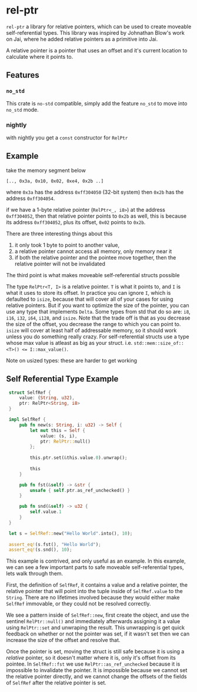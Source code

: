 # rel-ptr

`rel-ptr` a library for relative pointers, which can be used to create
moveable self-referential types. This library was inspired by
Johnathan Blow's work on Jai, where he added relative pointers
as a primitive into Jai.

A relative pointer is a pointer that uses an offset and it's current location to
calculate where it points to.

## Features

### `no_std`

This crate is `no-std` compatible, simply add the feature `no_std` to move into `no_std` mode.

### nightly

with nightly you get a `const` constructor for `RelPtr`

## Example

take the memory segment below

`[.., 0x3a, 0x10, 0x02, 0xe4, 0x2b ..]`

where `0x3a` has the address `0xff304050` (32-bit system)
then `0x2b` has the address `0xff304054`.

if we have a 1-byte relative pointer (`RelPtr<_, i8>`)
at the address `0xff304052`, then that relative pointer points to
`0x2b` as well, this is because its address `0xff304052`, plus its
offset, `0x02` points to `0x2b`.

There are three interesting things
about this
1) it only took 1 byte to point to another value,
2) a relative pointer cannot access all memory, only memory near it
3) if both the relative pointer and the pointee move together,
   then the relative pointer will not be invalidated

The third point is what makes moveable self-referential structs possible

The type `RelPtr<T, I>` is a relative pointer. `T` is what it points to,
and `I` is what it uses to store its offset. In practice you can ignore `I`,
which is defaulted to `isize`, because that will cover all of your cases for using
relative pointers. But if you want to optimize the size of the pointer, you can use
any type that implements `Delta`. Some types from std that do so are:
`i8`, `i16`, `i32`, `i64`, `i128`, and `isize`. Note that the trade off is that as you
decrease the size of the offset, you decrease the range to which you can point to.
`isize` will cover at least half of addressable memory, so it should work unless you do
something really crazy. For self-referential structs use a type whose max value is atleast
as big as your struct. i.e. `std::mem::size_of::<T>() <= I::max_value()`.

Note on usized types: these are harder to get working 

## Self Referential Type Example

```rust
 struct SelfRef {
     value: (String, u32),
     ptr: RelPtr<String, i8>
 }

 impl SelfRef {
     pub fn new(s: String, i: u32) -> Self {
         let mut this = Self {
             value: (s, i),
             ptr: RelPtr::null()
         };
         
         this.ptr.set(&this.value.0).unwrap();
         
         this
     }

     pub fn fst(&self) -> &str {
         unsafe { self.ptr.as_ref_unchecked() }
     }

     pub fn snd(&self) -> u32 {
         self.value.1
     }
 }

 let s = SelfRef::new("Hello World".into(), 10);
 
 assert_eq!(s.fst(), "Hello World");
 assert_eq!(s.snd(), 10);
```

This example is contrived, and only useful as an example.
In this example, we can see a few important parts to safe moveable self-referential types,
lets walk through them.

First, the definition of `SelfRef`, it contains a value and a relative pointer, the relative pointer that will point into the tuple inside of `SelfRef.value` to the `String`. There are no lifetimes involved because they would either make `SelfRef` immovable, or they could not be resolved correctly.

We see a pattern inside of `SelfRef::new`, first create the object, and use the sentinel `RelPtr::null()` and immediately afterwards assigning it a value using `RelPtr::set` and unwraping the result. This unwrapping is get quick feedback on whether or not the pointer was set, if it wasn't set then we can increase the size of the offset and resolve that.

Once the pointer is set, moving the struct is still safe because it is using a *relative* pointer, so it doesn't matter where it is, only it's offset from its pointee.
In `SelfRef::fst` we use `RelPtr::as_ref_unchecked` because it is impossible to invalidate the pointer. It is impossible because we cannot
set the relative pointer directly, and we cannot change the offsets of the fields of `SelfRef` after the relative pointer is set.